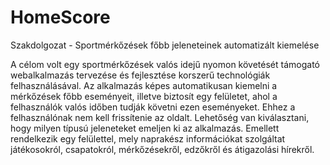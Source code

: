 # HomeScore
Szakdolgozat - Sportmérkőzések főbb jeleneteinek automatizált kiemelése

A célom volt egy sportmérkőzések valós idejű nyomon követését támogató webalkalmazás tervezése és fejlesztése korszerű technológiák felhasználásával. Az alkalmazás képes automatikusan kiemelni a mérkőzések főbb eseményeit, illetve biztosít egy felületet, ahol a felhasználók valós időben tudják követni ezen eseményeket. Ehhez a felhasználónak nem kell frissítenie az oldalt. Lehetőség van kiválasztani, hogy milyen típusú jeleneteket emeljen ki az alkalmazás. Emellett rendelkezik egy felülettel, mely naprakész információkat szolgáltat játékosokról, csapatokról, mérkőzésekről, edzőkről és átigazolási hírekről.

